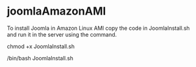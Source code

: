 # joomlaAmazonAMI
To install Joomla in Amazon Linux AMI copy the code in JoomlaInstall.sh and run it in the server using the command.

chmod +x JoomlaInstall.sh


/bin/bash JoomlaInstall.sh
